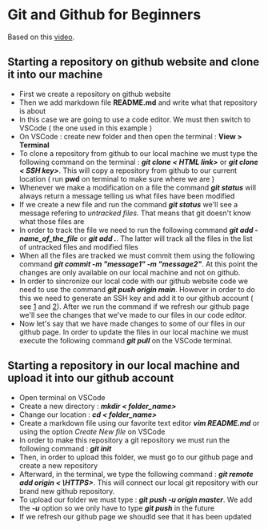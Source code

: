 # Git and Github for Beginners
Based on this [video](https://www.youtube.com/watch?v=RGOj5yH7evk).

## Starting a repository on github website and clone it into our machine

  - First we create a repository on github website
  - Then we add markdown file **README.md** and write what that repository is about
  - In this case we are going to use a code editor. We must then switch to VSCode ( the one used in this example )
  - On VSCode : create new folder and then open the terminal : **View > Terminal**
  - To clone a repository from github to our local machine we must type the following command on the terminal : ***git clone < HTML link>*** or ***git clone < SSH key>***. This will copy a repository from github to our current location ( run **pwd** on terminal to make sure where we are )
  - Whenever we make a modification on a file the command ***git status***  will always return a message telling us what files have been modified
  - If we create a new file and run the command ***git status*** we'll see a message refering to *untracked files*. That means that git doesn't know what those files are
  - In order to track the file we need to run the following command ***git add -name_of_the_file*** or ***git add .***. The latter will track all the files in the list of untracked files and modified files
  - When all the files are tracked we must commit them using the following command ***git commit -m "message1" -m "message2"***. At this point the changes are only available on our local machine and not on github. 
  - In order to sincronize our local code with our github website code we need to use the command ***git push origin main***. However in order to do this we need to generate an SSH key and add it to our github account ( see  [1](https://docs.github.com/en/authentication/connecting-to-github-with-ssh/generating-a-new-ssh-key-and-adding-it-to-the-ssh-agent) and [2](https://docs.github.com/en/authentication/connecting-to-github-with-ssh/adding-a-new-ssh-key-to-your-github-account)). After we run the command if we refresh our github page we'll see the changes that we've made to our files in our code editor. 
  - Now let's say that we have made changes to some of our files in our github page. In order to update the files in our local machine we must execute the following command ***git pull*** on the VSCode terminal.


## Starting a repository in our local machine and upload it into our github account

  - Open terminal on VSCode
  - Create a new directory : ***mkdir < folder_name>***
  - Change our location : ***cd < folder_name>***
  - Create a markdown file using our favorite text editor ***vim README.md*** or using the option *Create New file* on VSCode
  - In order to make this repository a git repository we must run the following command : ***git init***
  - Then, in order to upload this folder, we must go to our github page and create a new repository
  - Afterward, in the terminal, we type the following command : ***git remote add origin < \HTTPS>***. This will connect our local git repository with our brand new github repository. 
  - To upload our folder we must type : ***git push -u origin master***. We add the ***-u*** option so we only have to type ***git push*** in the future
  - If we refresh our github page we shoudld see that it has been updated
